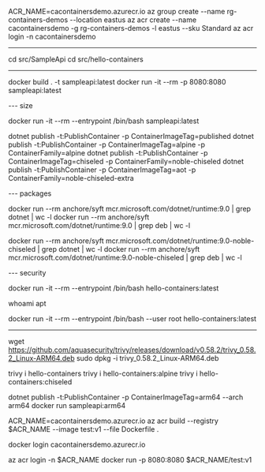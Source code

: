 
ACR_NAME=cacontainersdemo.azurecr.io
az group create --name rg-containers-demos --location eastus
az acr create --name cacontainersdemo -g rg-containers-demos -l eastus --sku Standard
az acr login -n cacontainersdemo

---

cd src/SampleApi
cd src/hello-containers

---

docker build . -t sampleapi:latest
docker run -it --rm -p 8080:8080 sampleapi:latest

--- size

docker run -it --rm --entrypoint /bin/bash sampleapi:latest

dotnet publish -t:PublishContainer -p ContainerImageTag=published
dotnet publish -t:PublishContainer -p ContainerImageTag=alpine -p ContainerFamily=alpine 
dotnet publish -t:PublishContainer -p ContainerImageTag=chiseled -p ContainerFamily=noble-chiseled
dotnet publish -t:PublishContainer -p ContainerImageTag=aot -p ContainerFamily=noble-chiseled-extra

--- packages

docker run --rm anchore/syft mcr.microsoft.com/dotnet/runtime:9.0 | grep dotnet | wc -l
docker run --rm anchore/syft mcr.microsoft.com/dotnet/runtime:9.0 | grep deb | wc -l

docker run --rm anchore/syft mcr.microsoft.com/dotnet/runtime:9.0-noble-chiseled | grep dotnet | wc -l
docker run --rm anchore/syft mcr.microsoft.com/dotnet/runtime:9.0-noble-chiseled | grep deb | wc -l

--- security

docker run -it --rm --entrypoint /bin/bash hello-containers:latest

whoami
apt

docker run -it --rm --entrypoint /bin/bash --user root hello-containers:latest

---

wget https://github.com/aquasecurity/trivy/releases/download/v0.58.2/trivy_0.58.2_Linux-ARM64.deb
sudo dpkg -i trivy_0.58.2_Linux-ARM64.deb

trivy i hello-containers
trivy i hello-containers:alpine
trivy i hello-containers:chiseled

dotnet publish -t:PublishContainer -p ContainerImageTag=arm64 --arch arm64
docker run sampleapi:arm64

ACR_NAME=cacontainersdemo.azurecr.io
az acr build --registry $ACR_NAME --image test:v1 --file Dockerfile .

docker login cacontainersdemo.azurecr.io

az acr login -n $ACR_NAME
docker run -p 8080:8080 $ACR_NAME/test:v1

